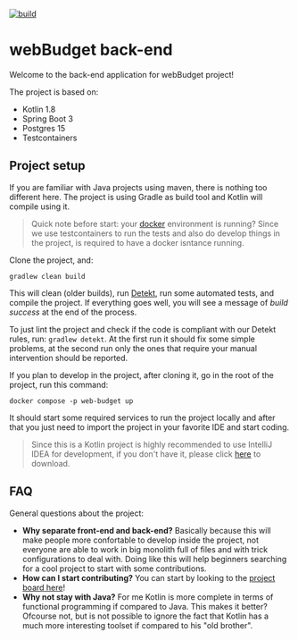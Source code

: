 [![build](https://github.com/web-budget/back-end/actions/workflows/gradle.yml/badge.svg)](https://github.com/web-budget/back-end/actions/workflows/gradle.yml)
# webBudget back-end

Welcome to the back-end application for webBudget project!

The project is based on:

- Kotlin 1.8
- Spring Boot 3
- Postgres 15
- Testcontainers

## Project setup

If you are familiar with Java projects using maven, there is nothing too different here. The project is using Gradle as
build tool and Kotlin will compile using it.

> Quick note before start: your [docker](https://docs.docker.com/get-docker/) environment is running? Since we use 
> testcontainers to run the tests and also do develop things in the project, is required to have a docker isntance running.

Clone the project, and:

`gradlew clean build` 

This will clean (older builds), run [Detekt](https://detekt.github.io/detekt/), run some automated tests, and compile 
the project. If everything goes well, you will see a message of _build success_ at the end of the process.

To just lint the project and check if the code is compliant with our Detekt rules, run: `gradlew detekt`. At the first
run it should fix some simple problems, at the second run only the ones that require your manual intervention should be
reported.

If you plan to develop in the project, after cloning it, go in the root of the project, run this command:

`docker compose -p web-budget up`

It should start some required services to run the project locally and after that you just need to import the project in 
your favorite IDE and start coding.

> Since this is a Kotlin project is highly recommended to use IntelliJ IDEA for development, if you don't have
> it, please click [here](https://www.jetbrains.com/?from=webBudget) to download.

## FAQ

General questions about the project:

- **Why separate front-end and back-end?** Basically because this will make people more confortable to develop inside the
  project, not everyone are able to work in big monolith full of files and with trick configurations to deal with. Doing
  like this will help beginners searching for a cool project to start with some contributions.
- **How can I start contributing?** You can start by looking to the [project board here](https://github.com/orgs/web-budget/projects/3/views/1)!
- **Why not stay with Java?** For me Kotlin is more complete in terms of functional programming if compared to Java. This 
makes it better? Ofcourse not, but is not possible to ignore the fact that Kotlin has a much more interesting toolset if 
compared to his "old brother".
